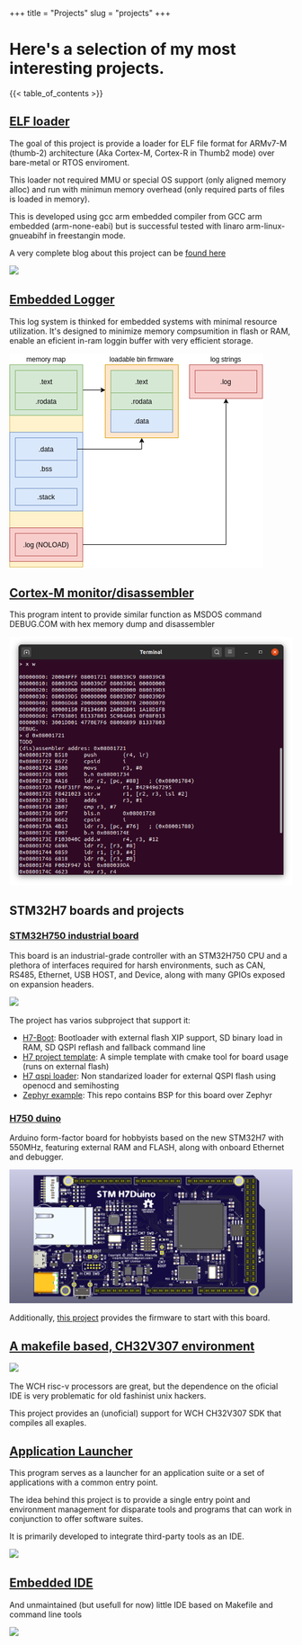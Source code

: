 +++
title = "Projects"
slug = "projects"
+++

# Here's a selection of my most interesting projects.

{{< table_of_contents >}}

## [ELF loader](https://github.com/martinribelotta/elfloader)

The goal of this project is provide a loader for ELF file format for ARMv7-M (thumb-2) architecture (Aka Cortex-M, Cortex-R in Thumb2 mode) over bare-metal or RTOS enviroment.

This loader not required MMU or special OS support (only aligned memory alloc) and run with minimun memory overhead (only required parts of files is loaded in memory).

This is developed using gcc arm embedded compiler from GCC arm embedded (arm-none-eabi) but is successful tested with linaro arm-linux-gnueabihf in freestangin mode.

A very complete blog about this project can be [found here](https://ourembeddeds.github.io/blog/2020/08/16/elf-loader/)

![](https://ourembeddeds.github.io/img/articles/elf-loader/mcu-executable-load.png)

## [Embedded Logger](https://github.com/martinribelotta/elog)

This log system is thinked for embedded systems with minimal resource utilization. It's designed to minimize memory compsumition in flash or RAM, enable an eficient in-ram loggin buffer with very efficient storage.

![](https://github.com/martinribelotta/elog/raw/master/doc/objcopy-process.png)

## [Cortex-M monitor/disassembler](https://github.com/martinribelotta/cmx-debug)

This program intent to provide similar function as MSDOS command DEBUG.COM with hex memory dump and disassembler

![image](https://github.com/martinribelotta/cmx-debug/raw/master/docs/screenshoot.png)

## STM32H7 boards and projects

### [STM32H750 industrial board](https://github.com/martinribelotta/h7dragonman)

This board is an industrial-grade controller with an STM32H750 CPU and a plethora of interfaces required for harsh environments, such as CAN, RS485, Ethernet, USB HOST, and Device, along with many GPIOs exposed on expansion headers.

![](https://github.com/martinribelotta/h7dragonman/raw/master/docs/h7-top.png)

The project has varios subproject that support it:

 - [H7-Boot](https://github.com/martinribelotta/h7-boot): Bootloader with external flash XIP support, SD binary load in RAM, SD QSPI reflash and fallback command line
 - [H7 project template](https://github.com/martinribelotta/h7-projects): A simple template with cmake tool for board usage (runs on external flash)
 - [H7 qspi loader](https://github.com/martinribelotta/h7-qspi-loader): Non standarized loader for external QSPI flash using openocd and semihosting
 - [Zephyr example](https://github.com/martinribelotta/h7-zephyr-examples): This repo contains BSP for this board over Zephyr

### [H750 duino](https://github.com/martinribelotta/h730duino)

Arduino form-factor board for hobbyists based on the new STM32H7 with 550MHz, featuring external RAM and FLASH, along with onboard Ethernet and debugger.

![](https://github.com/martinribelotta/h730duino/raw/master/docs/h730duino.png)

Additionally, [this project](https://github.com/martinribelotta/h730duino-firmware) provides the firmware to start with this board.

## [A makefile based, CH32V307 environment](https://github.com/martinribelotta/openwch-makefile)

![](https://avatars.githubusercontent.com/u/96517772?v=4)

The WCH risc-v processors are great, but the dependence on the oficial IDE is very problematic for old fashinist unix hackers.

This project provides an (unoficial) support for WCH CH32V307 SDK that compiles all exaples.

## [Application Launcher](https://gitlab.com/martinribelotta/launcher)

This program serves as a launcher for an application suite or a set of applications with a common entry point.

The idea behind this project is to provide a single entry point and environment management for disparate tools and programs that can work in conjunction to offer software suites.

It is primarily developed to integrate third-party tools as an IDE.

![](https://gitlab.com/martinribelotta/launcher/-/raw/master/doc/lancher-00.png)

## [Embedded IDE](https://github.com/martinribelotta/embedded-ide)

And unmaintained (but usefull for now) little IDE based on Makefile and command line tools

![](https://github.com/martinribelotta/embedded-ide/raw/master/docs/screen_0.png)

